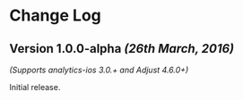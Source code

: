Change Log
==========

Version 1.0.0-alpha *(26th March, 2016)*
-------------------------------------------
*(Supports analytics-ios 3.0.+ and Adjust 4.6.0+)*

Initial release.
